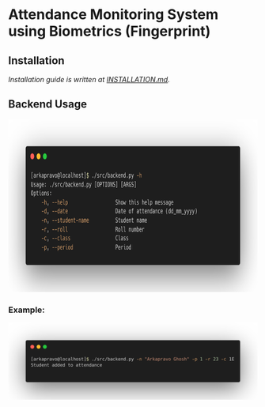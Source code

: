 # Attendance Monitoring System using Biometrics (Fingerprint)

## Installation
*Installation guide is written at [INSTALLATION.md](docs/INSTALLATION.md).*

## Backend Usage
<div align=center>
<img height=350 src="docs/images/help1.png">
</div>

### Example:
<div align=center>
<img width=800
 src="docs/images/example.png">
</div>